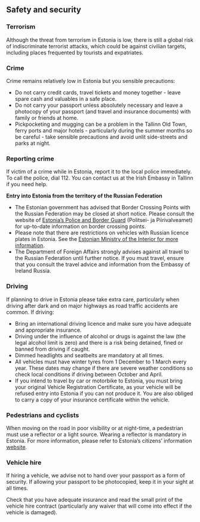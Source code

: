 ## Safety and security

### **Terrorism**

Although the threat from terrorism in Estonia is low, there is still a global risk of indiscriminate terrorist attacks, which could be against civilian targets, including places frequented by tourists and expatriates.

### **Crime**

Crime remains relatively low in Estonia but you sensible precautions:

* Do not carry credit cards, travel tickets and money together - leave spare cash and valuables in a safe place.
* Do not carry your passport unless absolutely necessary and leave a photocopy of your passport (and travel and insurance documents) with family or friends at home.
* Pickpocketing and mugging can be a problem in the Tallinn Old Town, ferry ports and major hotels - particularly during the summer months so be careful - take sensible precautions and avoid unlit side-streets and parks at night.

### **Reporting crime**

If victim of a crime while in Estonia, report it to the local police immediately. To call the police, dial 112. You can contact us at the Irish Embassy in Tallinn if you need help.

**Entry into Estonia from the territory of the Russian Federation**

* The Estonian government has advised that Border Crossing Points with the Russian Federation may be closed at short notice. Please consult the website of [Estonia’s Police and Border Guard](https://www.politsei.ee/en) (Politsei- ja Piirivalveamet) for up-to-date information on border crossing points.
* Please note that there are restrictions on vehicles with Russian licence plates in Estonia. See the [Estonian Ministry of the Interior for more information](https://www.siseministeerium.ee/en/news/estonia-prohibits-entry-russian-motor-vehicles).
* The Department of Foreign Affairs strongly advises against all travel to the Russian Federation until further notice. If you must travel, ensure that you consult the travel advice and information from the Embassy of Ireland Russia.

### **Driving**

If planning to drive in Estonia please take extra care, particularly when driving after dark and on major highways as road traffic accidents are common. If driving:

* Bring an international driving licence and make sure you have adequate and appropriate insurance.
* Driving under the influence of alcohol or drugs is against the law (the legal alcohol limit is zero) and there is a risk being detained, fined or banned from driving if caught.
* Dimmed headlights and seatbelts are mandatory at all times.
* All vehicles must have winter tyres from 1 December to 1 March every year. These dates may change if there are severe weather conditions so check local conditions if driving between October and April.
* If you intend to travel by car or motorbike to Estonia, you must bring your original Vehicle Registration Certificate, as your vehicle will be refused entry into Estonia if you can not produce it. You are also obliged to carry a copy of your insurance certificate within the vehicle.

### **Pedestrians and cyclists**

When moving on the road in poor visibility or at night-time, a pedestrian must use a reflector or a light source. Wearing a reflector is mandatory in Estonia. For more information, please refer to Estonia’s citizens’ information [website](https://www.eesti.ee/eraisik/en/artikkel/traffic/traffic-management/pedestrian).

### **Vehicle hire**

If hiring a vehicle, we advise not to hand over your passport as a form of security. If allowing your passport to be photocopied, keep it in your sight at all times.

Check that you have adequate insurance and read the small print of the vehicle hire contract (particularly any waiver that will come into effect if the vehicle is damaged).